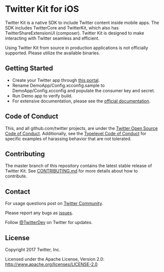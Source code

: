 # Twitter Kit for iOS

Twitter Kit is a native SDK to include Twitter content inside mobile apps. The SDK includes TwitterCore and TwitterKit, which also has TwitterShareExtensionUI (composer). Twitter Kit is designed to make interacting with Twitter seamless and efficient.

Using Twitter Kit from source in production applications is not officially supported. Please utilize the available binaries.

## Getting Started

* Create your Twitter app through [this portal](https://apps.twitter.com/).
* Rename DemoApp/Config.xcconfig.sample to DemoApp/Config.xcconfig and populate the consumer key and secret.
* Run Demo app to verify build.
* For extensive documentation, please see the [official documentation](http://dev.twitter.com/twitterkit/overview.html).

## Code of Conduct

This, and all github.com/twitter projects, are under the [Twitter Open Source Code of Conduct](https://github.com/twitter/code-of-conduct/blob/master/code-of-conduct.md). Additionally, see the [Typelevel Code of Conduct](http://typelevel.org/conduct) for specific examples of harassing behavior that are not tolerated.


## Contributing

The master branch of this repository contains the latest stable release of Twitter Kit. See [CONTRIBUTING.md](https://github.com/twitter/twitter-kit-ios/blob/master/CONTRIBUTING.md) for more details about how to contribute.

## Contact

For usage questions post on [Twitter Community](https://twittercommunity.com/tags/c/publisher/twitter/ios).

Please report any bugs as [issues](https://github.com/twitter/twitter-kit-ios/issues).

Follow [@TwitterDev](http://twitter.com/twitterdev) on Twitter for updates.

## License

Copyright 2017 Twitter, Inc.

Licensed under the Apache License, Version 2.0: http://www.apache.org/licenses/LICENSE-2.0
